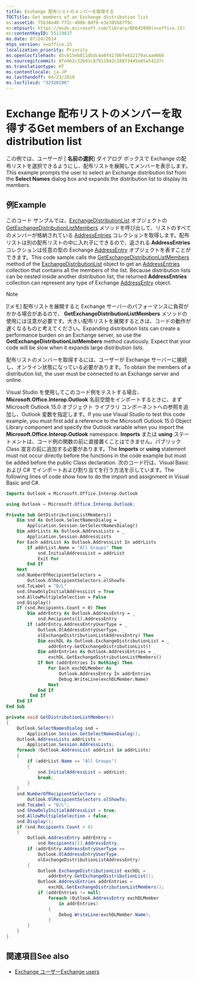 ```yaml
---
title: Exchange 配布リストのメンバーを取得する
TOCTitle: Get members of an Exchange distribution list
ms:assetid: 75b38e40-772c-400b-8df9-e3e385b87f9c
ms:mtpsurl: https://msdn.microsoft.com/library/Bb645998(v=office.15)
ms:contentKeyID: 55119837
ms.date: 07/24/2014
mtps_version: v=office.15
localization_priority: Priority
ms.openlocfilehash: d5c615eb811d5dc4a0f4170bfe432179acaa4666
ms.sourcegitcommit: 8fe462c32b91c87911942c188f3445e85a54137c
ms.translationtype: HT
ms.contentlocale: ja-JP
ms.lasthandoff: 04/23/2019
ms.locfileid: "32320196"
---
```

# <a name="get-members-of-an-exchange-distribution-list"></a><span data-ttu-id="2ec9c-102">Exchange 配布リストのメンバーを取得する</span><span class="sxs-lookup"><span data-stu-id="2ec9c-102">Get members of an Exchange distribution list</span></span>

<span data-ttu-id="2ec9c-103">この例では、ユーザーが [ **名前の選択**] ダイアログ ボックスで Exchange の配布リストを選択できるようにし、配布リストを展開してメンバーを表示します。</span><span class="sxs-lookup"><span data-stu-id="2ec9c-103">This example prompts the user to select an Exchange distribution list from the **Select Names** dialog box and expands the distribution list to display its members.</span></span>

## <a name="example"></a><span data-ttu-id="2ec9c-104">例</span><span class="sxs-lookup"><span data-stu-id="2ec9c-104">Example</span></span>

<span data-ttu-id="2ec9c-p101">このコード サンプルでは、[ExchangeDistributionList](https://msdn.microsoft.com/library/bb647622\(v=office.15\)) オブジェクトの [GetExchangeDistributionListMembers](https://msdn.microsoft.com/library/bb624320\(v=office.15\)) メソッドを呼び出して、リストのすべてのメンバーが格納されている [AddressEntries](https://msdn.microsoft.com/library/bb647650\(v=office.15\)) コレクションを取得します。配布リストは別の配布リストの中に入れ子にできるので、返される **AddressEntries** コレクションは任意の型の Exchange [AddressEntry](https://msdn.microsoft.com/library/bb609728\(v=office.15\)) オブジェクトを表すことができます。</span><span class="sxs-lookup"><span data-stu-id="2ec9c-p101">This code sample calls the [GetExchangeDistributionListMembers](https://msdn.microsoft.com/library/bb647622\(v=office.15\)) method of the [ExchangeDistributionList](https://msdn.microsoft.com/library/bb624320\(v=office.15\)) object to get an [AddressEntries](https://msdn.microsoft.com/library/bb647650\(v=office.15\)) collection that contains all the members of the list. Because distribution lists can be nested inside another distribution list, the returned **AddressEntries** collection can represent any type of Exchange [AddressEntry](https://msdn.microsoft.com/library/bb609728\(v=office.15\)) object.</span></span>


> [!NOTE]
> <span data-ttu-id="2ec9c-p102">[!メモ] 配布リストを展開すると Exchange サーバーのパフォーマンスに負荷がかかる場合があるので、 **GetExchangeDistributionListMembers** メソッドの使用には注意が必要です。大きい配布リストを展開するときは、コードの動作が遅くなるものと考えてください。</span><span class="sxs-lookup"><span data-stu-id="2ec9c-p102">Expanding distribution lists can create a performance burden on an Exchange server, so use the **GetExchangeDistributionListMembers** method cautiously. Expect that your code will be slow when it expands large distribution lists.</span></span>

<span data-ttu-id="2ec9c-109">配布リストのメンバーを取得するには、ユーザーが Exchange サーバーに接続し、オンライン状態になっている必要があります。</span><span class="sxs-lookup"><span data-stu-id="2ec9c-109">To obtain the members of a distribution list, the user must be connected to an Exchange server and online.</span></span>

<span data-ttu-id="2ec9c-110">Visual Studio を使用してこのコード例をテストする場合、**Microsoft.Office.Interop.Outlook** 名前空間をインポートするときに、まず Microsoft Outlook 15.0 オブジェクト ライブラリ コンポーネントへの参照を追加し、Outlook 変数を指定します。</span><span class="sxs-lookup"><span data-stu-id="2ec9c-110">If you use Visual Studio to test this code example, you must first add a reference to the Microsoft Outlook 15.0 Object Library component and specify the Outlook variable when you import the **Microsoft.Office.Interop.Outlook** namespace.</span></span> <span data-ttu-id="2ec9c-111">**Imports** または **using** ステートメントは、コード例の関数の前に直接置くことはできません。パブリック Class 宣言の前に追加する必要があります。</span><span class="sxs-lookup"><span data-stu-id="2ec9c-111">The **Imports** or **using** statement must not occur directly before the functions in the code example but must be added before the public Class declaration.</span></span> <span data-ttu-id="2ec9c-112">次のコード行は、Visual Basic および C\# でインポートおよび割り当てを行う方法を示しています。</span><span class="sxs-lookup"><span data-stu-id="2ec9c-112">The following lines of code show how to do the import and assignment in Visual Basic and C\#.</span></span>

```vb
Imports Outlook = Microsoft.Office.Interop.Outlook
```


```csharp
using Outlook = Microsoft.Office.Interop.Outlook;
```


```vb
Private Sub GetDistributionListMembers()
    Dim snd As Outlook.SelectNamesDialog = _
        Application.Session.GetSelectNamesDialog()
    Dim addrLists As Outlook.AddressLists = _
        Application.Session.AddressLists
    For Each addrList As Outlook.AddressList In addrLists
        If addrList.Name = "All Groups" Then
            snd.InitialAddressList = addrList
            Exit For
        End If
    Next
    snd.NumberOfRecipientSelectors = _
        Outlook.OlRecipientSelectors.olShowTo
    snd.ToLabel = "D/L"
    snd.ShowOnlyInitialAddressList = True
    snd.AllowMultipleSelection = False
    snd.Display()
    If (snd.Recipients.Count > 0) Then
        Dim addrEntry As Outlook.AddressEntry = _
            snd.Recipients(1).AddressEntry
        If (addrEntry.AddressEntryUserType = _
            Outlook.OlAddressEntryUserType. _
            olExchangeDistributionListAddressEntry) Then
            Dim exchDL As Outlook.ExchangeDistributionList = _
                addrEntry.GetExchangeDistributionList()
            Dim addrEntries As Outlook.AddressEntries = _
                exchDL.GetExchangeDistributionListMembers()
            If Not (addrEntries Is Nothing) Then
                For Each exchDLMember As _
                    Outlook.AddressEntry In addrEntries
                    Debug.WriteLine(exchDLMember.Name)
                Next
            End If
         End If
    End If
End Sub
```


```csharp
private void GetDistributionListMembers()
{
    Outlook.SelectNamesDialog snd =
        Application.Session.GetSelectNamesDialog();
    Outlook.AddressLists addrLists =
        Application.Session.AddressLists;
    foreach (Outlook.AddressList addrList in addrLists)
    {
        if (addrList.Name == "All Groups")
        {
            snd.InitialAddressList = addrList;
            break;
        }
    }
    snd.NumberOfRecipientSelectors =
        Outlook.OlRecipientSelectors.olShowTo;
    snd.ToLabel = "D/L";
    snd.ShowOnlyInitialAddressList = true;
    snd.AllowMultipleSelection = false;
    snd.Display();
    if (snd.Recipients.Count > 0)
    {
        Outlook.AddressEntry addrEntry =
            snd.Recipients[1].AddressEntry;
        if (addrEntry.AddressEntryUserType ==
            Outlook.OlAddressEntryUserType.
            olExchangeDistributionListAddressEntry)
        {
            Outlook.ExchangeDistributionList exchDL =
                addrEntry.GetExchangeDistributionList();
            Outlook.AddressEntries addrEntries =
                exchDL.GetExchangeDistributionListMembers();
            if (addrEntries != null)
                foreach (Outlook.AddressEntry exchDLMember
                    in addrEntries)
                {
                    Debug.WriteLine(exchDLMember.Name);
                }
        }
    }
}
```

## <a name="see-also"></a><span data-ttu-id="2ec9c-113">関連項目</span><span class="sxs-lookup"><span data-stu-id="2ec9c-113">See also</span></span>

- [<span data-ttu-id="2ec9c-114">Exchange ユーザー</span><span class="sxs-lookup"><span data-stu-id="2ec9c-114">Exchange users</span></span>](exchange-users.md)

